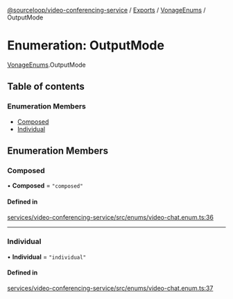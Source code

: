 [@sourceloop/video-conferencing-service](../README.md) / [Exports](../modules.md) / [VonageEnums](../modules/VonageEnums.md) / OutputMode

# Enumeration: OutputMode

[VonageEnums](../modules/VonageEnums.md).OutputMode

## Table of contents

### Enumeration Members

- [Composed](VonageEnums.OutputMode.md#composed)
- [Individual](VonageEnums.OutputMode.md#individual)

## Enumeration Members

### Composed

• **Composed** = ``"composed"``

#### Defined in

[services/video-conferencing-service/src/enums/video-chat.enum.ts:36](https://github.com/sourcefuse/loopback4-microservice-catalog/blob/77bb890a2/services/video-conferencing-service/src/enums/video-chat.enum.ts#L36)

___

### Individual

• **Individual** = ``"individual"``

#### Defined in

[services/video-conferencing-service/src/enums/video-chat.enum.ts:37](https://github.com/sourcefuse/loopback4-microservice-catalog/blob/77bb890a2/services/video-conferencing-service/src/enums/video-chat.enum.ts#L37)
